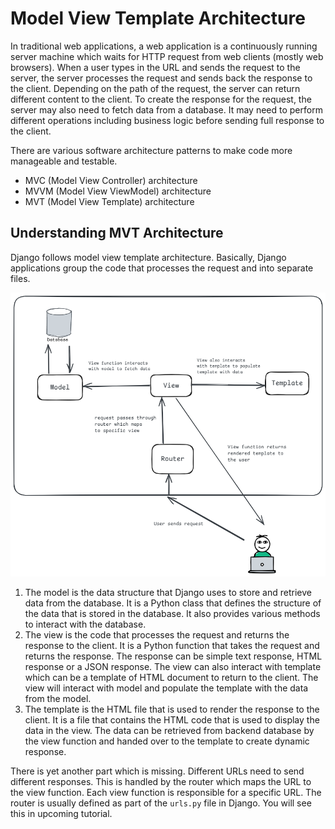 # Model View Template Architecture

In traditional web applications, a web application is a continuously running server machine which waits for HTTP request from web clients (mostly web browsers). When a user types in the URL and sends the request to the server, the server processes the request and sends back the response to the client. Depending on the path of the request, the server can return different content to the client. To create the response for the request, the server may also need to fetch data from a database. It may need to perform different operations including business logic before sending full response to the client.

There are various software architecture patterns to make code more manageable and testable.
- MVC (Model View Controller) architecture
- MVVM (Model View ViewModel) architecture
- MVT (Model View Template) architecture

## Understanding MVT Architecture

Django follows model view template architecture. Basically, Django applications group the code that processes the request and into separate files. 

![Model View Template](model-view-template.png "Model View Template Architecture")

1. The model is the data structure that Django uses to store and retrieve data from the database. It is a Python class that defines the structure of the data that is stored in the database. It also provides various methods to interact with the database.
2. The view is the code that processes the request and returns the response to the client. It is a Python function that takes the request and returns the response. The response can be simple text response, HTML response or a JSON response. The view can also interact with template which can be a template of HTML document to return to the client. The view will interact with model and populate the template with the data from the model.
3. The template is the HTML file that is used to render the response to the client. It is a file that contains the HTML code that is used to display the data in the view. The data can be retrieved from backend database by the view function and handed over to the template to create dynamic response.

There is yet another part which is missing. Different URLs need to send different responses. This is handled by the router which maps the URL to the view function. Each view function is responsible for a specific URL. The router is usually defined as part of the `urls.py` file in Django. You will see this in upcoming tutorial.
